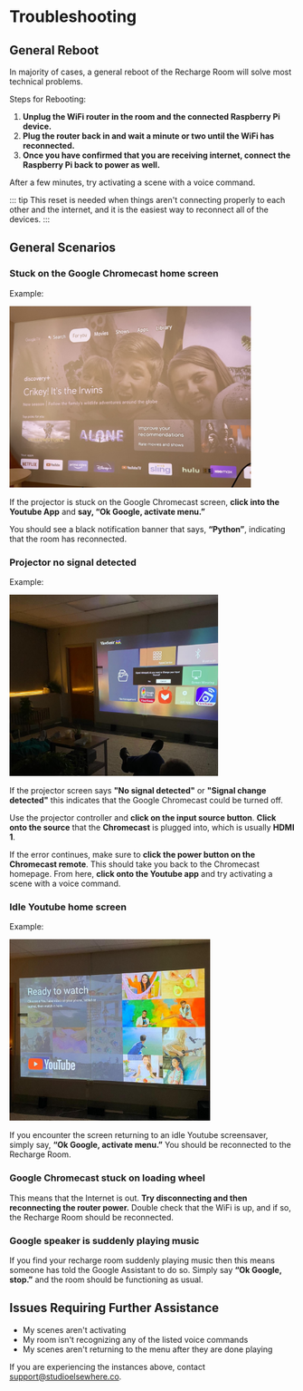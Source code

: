 # Troubleshooting 

## General Reboot 

In majority of cases, a general reboot of the Recharge Room will solve most technical problems. 

Steps for Rebooting:
1. **Unplug the WiFi router in the room and the connected Raspberry Pi device.** 
2. **Plug the router back in and wait a minute or two until the WiFi has reconnected.**
3.  **Once you have confirmed that you are receiving internet, connect the Raspberry Pi back to power as well.**

After a few minutes, try activating a scene with a voice command. 

::: tip
This reset is needed when things aren't connecting properly to each other and the internet, and it is the easiest way to reconnect all of the devices. 
:::

## General Scenarios



### Stuck on the Google Chromecast home screen    

Example:  

<img src="./images/home1.jpg" width="auto" height="320">  


If the projector is stuck on the Google Chromecast screen, **click into the Youtube App** and **say, “Ok Google, activate menu.”**
  
You should see a black notification banner that says, **“Python”**, indicating that the room has reconnected. 


### Projector no signal detected

Example:  

<img src="./images/input1.jpg" width="auto" height="320">  

If the projector screen says **"No signal detected"** or **"Signal change detected"** this indicates that the Google Chromecast could be turned off. 

Use the projector controller and **click on the input source button**. **Click onto the source** that the **Chromecast** is plugged into, which is usually **HDMI 1**. 

If the error continues, make sure to **click the power button on the Chromecast remote**. This should take you back to the Chromecast homepage. From here, **click onto the Youtube app** and try activating a scene with a voice command. 

### Idle Youtube home screen
Example:  

<img src="./images/youtube1.jpg" width="auto" height="320">  

If you encounter the screen returning to an idle Youtube screensaver, simply say, **“Ok Google, activate menu.”** You should be reconnected to the Recharge Room.

### Google Chromecast stuck on loading wheel
This means that the Internet is out. **Try disconnecting and then reconnecting the router power.** Double check that the WiFi is up, and if so, the Recharge Room should be reconnected.

### Google speaker is suddenly playing music 

If you find your recharge room suddenly playing music then this means someone has told the Google Assistant to do so. Simply say **“Ok Google, stop.”** and the room should be functioning as usual. 

## Issues Requiring Further Assistance
* My scenes aren't activating 
* My room isn't recognizing any of the listed voice commands 
* My scenes aren't returning to the menu after they are done playing

If you are experiencing the instances above, contact <a href = "mailto: support@studioelsewhere.co">support@studioelsewhere.co</a>.